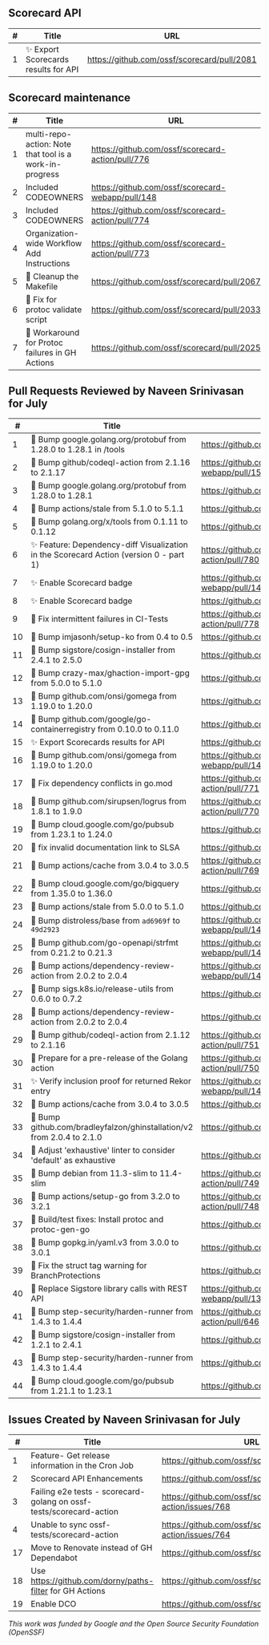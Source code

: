 ## Scorecard API
| #   | Title                                                   | URL                                               |
|-----|---------------------------------------------------------|---------------------------------------------------|
| 1   | ✨  Export Scorecards results for API                    | https://github.com/ossf/scorecard/pull/2081       |

## Scorecard maintenance
| #   | Title                                                   | URL                                               |
|-----|---------------------------------------------------------|---------------------------------------------------|
| 1   | multi-repo-action: Note that tool is a work-in-progress | https://github.com/ossf/scorecard-action/pull/776 |
| 2   | Included CODEOWNERS                                     | https://github.com/ossf/scorecard-webapp/pull/148 |
| 3   | Included CODEOWNERS                                     | https://github.com/ossf/scorecard-action/pull/774 |
| 4   | Organization-wide Workflow Add Instructions             | https://github.com/ossf/scorecard-action/pull/773 |
| 5   | :seedling: Cleanup the Makefile                         | https://github.com/ossf/scorecard/pull/2067       |
| 6   | :seedling: Fix for protoc validate script               | https://github.com/ossf/scorecard/pull/2033       |
| 7   | :seedling: Workaround for Protoc failures in GH Actions | https://github.com/ossf/scorecard/pull/2025       |


## Pull Requests Reviewed by Naveen Srinivasan for July
| #   | Title                                                                                 | URL                                               |
|-----|---------------------------------------------------------------------------------------|---------------------------------------------------|
| 1   | :seedling: Bump google.golang.org/protobuf from 1.28.0 to 1.28.1 in /tools            | https://github.com/ossf/scorecard/pull/2110       |
| 2   | :seedling: Bump github/codeql-action from 2.1.16 to 2.1.17                            | https://github.com/ossf/scorecard-webapp/pull/151 |
| 3   | :seedling: Bump google.golang.org/protobuf from 1.28.0 to 1.28.1                      | https://github.com/ossf/scorecard/pull/2108       |
| 4   | :seedling: Bump actions/stale from 5.1.0 to 5.1.1                                     | https://github.com/ossf/scorecard/pull/2106       |
| 5   | :seedling: Bump golang.org/x/tools from 0.1.11 to 0.1.12                              | https://github.com/ossf/scorecard/pull/2105       |
| 6   | ✨ Feature: Dependency-diff Visualization in the Scorecard Action (version 0 - part 1) | https://github.com/ossf/scorecard-action/pull/780 |
| 7   | ✨ Enable Scorecard badge                                                              | https://github.com/ossf/scorecard-webapp/pull/149 |
| 8   | ✨ Enable Scorecard badge                                                              | https://github.com/ossf/scorecard/pull/2097       |
| 9   | 🐛 Fix intermittent failures in CI-Tests                                              | https://github.com/ossf/scorecard-action/pull/778 |
| 10  | :seedling: Bump imjasonh/setup-ko from 0.4 to 0.5                                     | https://github.com/ossf/scorecard/pull/2096       |
| 11  | :seedling: Bump sigstore/cosign-installer from 2.4.1 to 2.5.0                         | https://github.com/ossf/scorecard/pull/2095       |
| 12  | :seedling: Bump crazy-max/ghaction-import-gpg from 5.0.0 to 5.1.0                     | https://github.com/ossf/scorecard/pull/2091       |
| 13  | :seedling: Bump github.com/onsi/gomega from 1.19.0 to 1.20.0                          | https://github.com/ossf/scorecard/pull/2084       |
| 14  | :seedling: Bump github.com/google/go-containerregistry from 0.10.0 to 0.11.0          | https://github.com/ossf/scorecard/pull/2083       |
| 15  | ✨  Export Scorecards results for API                                                  | https://github.com/ossf/scorecard/pull/2081       |
| 16  | :seedling: Bump github.com/onsi/gomega from 1.19.0 to 1.20.0                          | https://github.com/ossf/scorecard-webapp/pull/146 |
| 17  | 🐛 Fix dependency conflicts in go.mod                                                 | https://github.com/ossf/scorecard-action/pull/771 |
| 18  | :seedling: Bump github.com/sirupsen/logrus from 1.8.1 to 1.9.0                        | https://github.com/ossf/scorecard-action/pull/770 |
| 19  | :seedling: Bump cloud.google.com/go/pubsub from 1.23.1 to 1.24.0                      | https://github.com/ossf/scorecard/pull/2075       |
| 20  | :book: fix invalid documentation link to SLSA                                         | https://github.com/ossf/scorecard/pull/2073       |
| 21  | :seedling: Bump actions/cache from 3.0.4 to 3.0.5                                     | https://github.com/ossf/scorecard-action/pull/769 |
| 22  | :seedling: Bump cloud.google.com/go/bigquery from 1.35.0 to 1.36.0                    | https://github.com/ossf/scorecard/pull/2069       |
| 23  | :seedling: Bump actions/stale from 5.0.0 to 5.1.0                                     | https://github.com/ossf/scorecard/pull/2068       |
| 24  | :seedling: Bump distroless/base from `ad6969f` to `49d2923`                           | https://github.com/ossf/scorecard-webapp/pull/145 |
| 25  | :seedling: Bump github.com/go-openapi/strfmt from 0.21.2 to 0.21.3                    | https://github.com/ossf/scorecard-webapp/pull/144 |
| 26  | :seedling: Bump actions/dependency-review-action from 2.0.2 to 2.0.4                  | https://github.com/ossf/scorecard-webapp/pull/143 |
| 27  | :seedling: Bump sigs.k8s.io/release-utils from 0.6.0 to 0.7.2                         | https://github.com/ossf/scorecard/pull/2056       |
| 28  | :seedling: Bump actions/dependency-review-action from 2.0.2 to 2.0.4                  | https://github.com/ossf/scorecard/pull/2054       |
| 29  | :seedling: Bump github/codeql-action from 2.1.12 to 2.1.16                            | https://github.com/ossf/scorecard-action/pull/751 |
| 30  | 🌱 Prepare for a pre-release of the Golang action                                     | https://github.com/ossf/scorecard-action/pull/750 |
| 31  | ✨ Verify inclusion proof for returned Rekor entry                                     | https://github.com/ossf/scorecard-webapp/pull/140 |
| 32  | :seedling: Bump actions/cache from 3.0.4 to 3.0.5                                     | https://github.com/ossf/scorecard/pull/2049       |
| 33  | :seedling: Bump github.com/bradleyfalzon/ghinstallation/v2 from 2.0.4 to 2.1.0        | https://github.com/ossf/scorecard/pull/2045       |
| 34  | 🌱 Adjust 'exhaustive' linter to consider 'default' as exhaustive                     | https://github.com/ossf/scorecard/pull/2044       |
| 35  | :seedling: Bump debian from 11.3-slim to 11.4-slim                                    | https://github.com/ossf/scorecard-action/pull/749 |
| 36  | :seedling: Bump actions/setup-go from 3.2.0 to 3.2.1                                  | https://github.com/ossf/scorecard-action/pull/748 |
| 37  | 🌱 Build/test fixes: Install protoc and protoc-gen-go                                 | https://github.com/ossf/scorecard/pull/2038       |
| 38  | :seedling: Bump gopkg.in/yaml.v3 from 3.0.0 to 3.0.1                                  | https://github.com/ossf/scorecard/pull/2035       |
| 39  | 🐛 Fix the struct tag warning for BranchProtections                                   | https://github.com/ossf/scorecard/pull/2031       |
| 40  | 🌱 Replace Sigstore library calls with REST API                                       | https://github.com/ossf/scorecard-webapp/pull/136 |
| 41  | :seedling: Bump step-security/harden-runner from 1.4.3 to 1.4.4                       | https://github.com/ossf/scorecard-action/pull/646 |
| 42  | :seedling: Bump sigstore/cosign-installer from 1.2.1 to 2.4.1                         | https://github.com/ossf/scorecard/pull/2021       |
| 43  | :seedling: Bump step-security/harden-runner from 1.4.3 to 1.4.4                       | https://github.com/ossf/scorecard/pull/2020       |
| 44  | :seedling: Bump cloud.google.com/go/pubsub from 1.21.1 to 1.23.1                      | https://github.com/ossf/scorecard/pull/2014       |


## Issues Created by Naveen Srinivasan for July
| #   | Title                                                               | URL                                                 |
|-----|---------------------------------------------------------------------|-----------------------------------------------------|
| 1   | Feature- Get release information in the Cron Job                    | https://github.com/ossf/scorecard/issues/2092       |
| 2   | Scorecard API Enhancements                                          | https://github.com/ossf/scorecard/issues/2066       |
| 3   | Failing e2e tests - scorecard-golang on ossf-tests/scorecard-action | https://github.com/ossf/scorecard-action/issues/768 |
| 4   | Unable to sync ossf-tests/scorecard-action                          | https://github.com/ossf/scorecard-action/issues/764 |
| 17  | Move to Renovate  instead of GH Dependabot                          | https://github.com/ossf/scorecard/issues/2053       |
| 18  | Use https://github.com/dorny/paths-filter for GH Actions            | https://github.com/ossf/scorecard/issues/2052       |
| 19  | Enable DCO                                                          | https://github.com/ossf/scorecard/issues/2042       |

_This work was  funded by Google and the Open Source Security Foundation (OpenSSF)_

